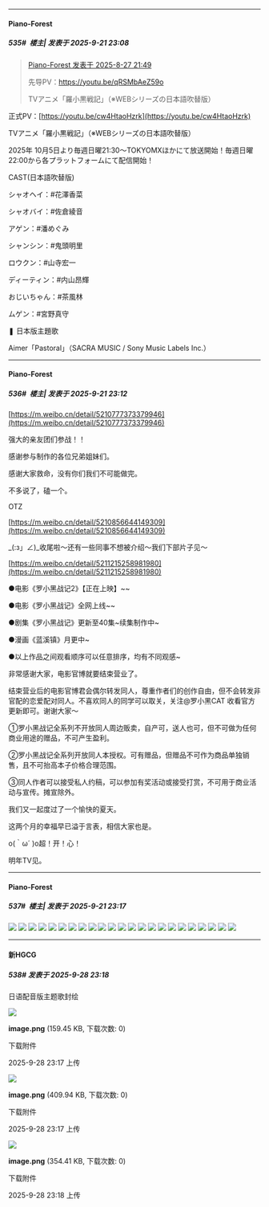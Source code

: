 ﻿
*****

####  Piano-Forest  
##### 535#         楼主| 发表于 2025-9-21 23:08

<blockquote><a href="httphttps://stage1st.com/2b/forum.php?mod=redirect&amp;goto=findpost&amp;pid=68330803&amp;ptid=2253740" target="_blank">Piano-Forest 发表于 2025-8-27 21:49</a>

先导PV：https://youtu.be/qRSMbAeZ59o

TVアニメ「羅小黒戦記」（※WEBシリーズの日本語吹替版）　</blockquote>
正式PV：[https://youtu.be/cw4HtaoHzrk](https://youtu.be/cw4HtaoHzrk)

TVアニメ「羅小黒戦記」（※WEBシリーズの日本語吹替版）　

2025年 10月5日より毎週日曜21:30​～TOKYOMXほかにて放送開始！毎週日曜22:00​から各プラットフォームにて配信開始！

CAST(日本語吹替版)

シャオヘイ：#花澤香菜​  

シャオバイ：#佐倉綾音​ 

アゲン：#潘めぐみ​ 

シャンシン：#鬼頭明里​ 

ロウクン：#山寺宏一​

ディーティン：#内山昂輝​

おじいちゃん：#茶風林​

ムゲン：#宮野真守​

❚ 日本版主題歌

Aimer​「Pastoral」（SACRA MUSIC / Sony Music Labels Inc.）

*****

####  Piano-Forest  
##### 536#         楼主| 发表于 2025-9-21 23:12

[https://m.weibo.cn/detail/5210777373379946](https://m.weibo.cn/detail/5210777373379946)

强大的亲友团们参战！！

感谢参与制作的各位兄弟姐妹们。

感谢大家救命，没有你们我们不可能做完。

不多说了，磕一个。

OTZ

[https://m.weibo.cn/detail/5210856644149309](https://m.weibo.cn/detail/5210856644149309)

_(:з」∠)_收尾啦～还有一些同事不想被介绍～我们下部片子见～

[https://m.weibo.cn/detail/5211215258981980](https://m.weibo.cn/detail/5211215258981980)

●电影《罗小黑战记2》【正在上映】~~

●电影《罗小黑战记》全网上线~~

●剧集《罗小黑战记》更新至40集~续集制作中~

●漫画《蓝溪镇》月更中~

●以上作品之间观看顺序可以任意排序，均有不同观感~

非常感谢大家，电影官博就要结束营业了。

结束营业后的电影官博君会偶尔转发同人，尊重作者们的创作自由，但不会转发非官配的恋爱配对同人。不喜欢同人的同学可以取关，关注@罗小黑CAT 收看官方更新即可。谢谢大家～

①罗小黑战记全系列不开放同人周边贩卖，自产可，送人也可，但不可做为任何商业用途的赠品，不可产生盈利。

②罗小黑战记全系列开放同人本授权。可有赠品，但赠品不可作为商品单独销售，且不可抬高本子价格合理范围。

③同人作者可以接受私人约稿，可以参加有奖活动或接受打赏，不可用于商业活动与宣传。摊宣除外。

我们又一起度过了一个愉快的夏天。

这两个月的幸福早已溢于言表，相信大家也是。

o(｀ω´ )o超！开！心！

明年TV见。

*****

####  Piano-Forest  
##### 537#         楼主| 发表于 2025-9-21 23:17

<img src="https://p.sda1.dev/27/dafcd999407571494d71b44cbd260704/bd4cc4efly1i51yictvwtj21cw0oz0wu.jpg" referrerpolicy="no-referrer">

<img src="https://p.sda1.dev/27/ea483a8dff5d9303f8e272bcd45a1b5a/bd4cc4efly1i4n159pku3j20ok0dx74w.jpg" referrerpolicy="no-referrer">

<img src="https://p.sda1.dev/27/33dad019c441881d10ad877cec2604ec/bd4cc4efly1i4qbo8b4rnj20vb0et40j.jpg" referrerpolicy="no-referrer">

<img src="https://p.sda1.dev/27/09ae275773c15ff1e88ed0299fede338/bd4cc4efly1i4djser671j20tx0g2gpd.jpg" referrerpolicy="no-referrer">
<img src="https://p.sda1.dev/27/4818c5eb4f29a4ec2d51a5460c920f3f/bd4cc4efly1i4djservb1j20iy0ffn0w.jpg" referrerpolicy="no-referrer">
<img src="https://p.sda1.dev/27/e85f96ce5ed1febaf479476a5da3a1b5/bd4cc4efly1i4djserrkdj20pn0dwgo9.jpg" referrerpolicy="no-referrer">

<img src="https://p.sda1.dev/27/3671d1edc7de3b7fbaaed59e07bf817f/bd4cc4efly1i4x9bmd9pnj20e80gv0ua.jpg" referrerpolicy="no-referrer">
<img src="https://p.sda1.dev/27/3be9932c4916c5c060968fc78dfe6636/bd4cc4efly1i4x9bmdei8j20jn0dldhu.jpg" referrerpolicy="no-referrer">
<img src="https://p.sda1.dev/27/92bfd02842b15952762671f02abc6fdc/bd4cc4efly1i4zpkj26j6j20na0hpad7.jpg" referrerpolicy="no-referrer">

<img src="https://p.sda1.dev/27/38cd20bb3562c995f62fc88c5735ca9d/bd4cc4efly1i4uka0975sj20a00hy0ue.jpg" referrerpolicy="no-referrer">
<img src="https://p.sda1.dev/27/4e10a1c910d2a3aedb91511ad258be0e/bd4cc4efly1i4uka09efzj20g90hzn02.jpg" referrerpolicy="no-referrer">

<img src="https://p.sda1.dev/27/c569b516a824e4b7760795e3e9bc71c2/bd4cc4efly1i4ujkqv2n2j20lm0bk0vn.jpg" referrerpolicy="no-referrer">

<img src="https://p.sda1.dev/27/9f795ac7c4ac691d63c2842db6d13a0d/bd4cc4efly1i4yiniioagj20vc204wtk.jpg" referrerpolicy="no-referrer">
<img src="https://p.sda1.dev/27/e28ee19745f15c14949769ade18a5f4c/bd4cc4efly1i4yinigbusj20s40gctaz.jpg" referrerpolicy="no-referrer">

<img src="https://p.sda1.dev/27/3720ed6103f115017804bd932f461614/bd4cc4efly1i54cyfwk64j20by0760tl.jpg" referrerpolicy="no-referrer">
<img src="https://p.sda1.dev/27/f81aac2cf9a911b233f51c72a24e5590/bd4cc4efly1i54cyiai5yj2090066wf1.jpg" referrerpolicy="no-referrer">
<img src="https://p.sda1.dev/27/c20b3de58a5bce791a5bea40ecbff9eb/bd4cc4efly1i54d1y674zj209e050mx8.jpg" referrerpolicy="no-referrer">

<img src="https://p.sda1.dev/27/57c03b9c95011782376eec969c119831/bd4cc4efly1i5bzpk334jj20gu0jtacd.jpg" referrerpolicy="no-referrer">
<img src="https://p.sda1.dev/27/8e40fcf527882db7e50953a201a197e6/bd4cc4efly1i5bzpk2vgbj20b00admxj.jpg" referrerpolicy="no-referrer">

<img src="https://p.sda1.dev/27/8f2f94fec071afc1477e19b41049c748/bd4cc4efly1i58xiuqtewj20e40krjsc.jpg" referrerpolicy="no-referrer">

<img src="https://p.sda1.dev/27/78f8cff2d28185608cc42e2ad5df0a4f/bd4cc4efly1i5di340s7hj20rc10xwf3.jpg" referrerpolicy="no-referrer">

<img src="https://p.sda1.dev/27/82c9f30953c09447497cb82838a3ac2a/bd4cc4efly1i5enudea6gj20m90lodio.jpg" referrerpolicy="no-referrer">
<img src="https://p.sda1.dev/27/24b77242781a143222adcf451f7754b9/bd4cc4efly1i5enuded1vj20a609xaa2.jpg" referrerpolicy="no-referrer">

*****

####  新HGCG  
##### 538#       发表于 2025-9-28 23:18

日语配音版主题歌封绘 

<img src="https://img.stage1st.com/forum/202509/28/231709gl77z1p11z7v4c70.png" referrerpolicy="no-referrer">

<strong>image.png</strong> (159.45 KB, 下载次数: 0)

下载附件

2025-9-28 23:17 上传

<img src="https://img.stage1st.com/forum/202509/28/231749itythah61e06p63s.png" referrerpolicy="no-referrer">

<strong>image.png</strong> (409.94 KB, 下载次数: 0)

下载附件

2025-9-28 23:17 上传

<img src="https://img.stage1st.com/forum/202509/28/231833chr6o5hyzdnk65he.png" referrerpolicy="no-referrer">

<strong>image.png</strong> (354.41 KB, 下载次数: 0)

下载附件

2025-9-28 23:18 上传

